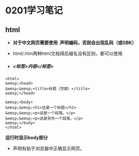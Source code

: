 # 0201学习笔记
## html ## 
* **对于中文网页需要使用 <meta charset="utf-8"> 声明编码，否则会出现乱码（或GBK）**

* html/.htm两种html文档得后缀名没有区别，都可以使用

* ##### <标签>内容</标签> #####
```
<html>
&emsp;<head>
&emsp;&emsp;<title>标题（页面）</title>
&emsp;</head>

&emsp;<body>
&emsp;&emsp;<h1>这是一个标题</h1>
&emsp;&emsp;<p>这是一个段落。</p>
&emsp;&emsp;<p>这是另外一个段落。</p>
&emsp;</body>
</html>
```
**运行时显示body部分**


* <!DOCTYPE>声明有助于浏览器中正确显示网页。
